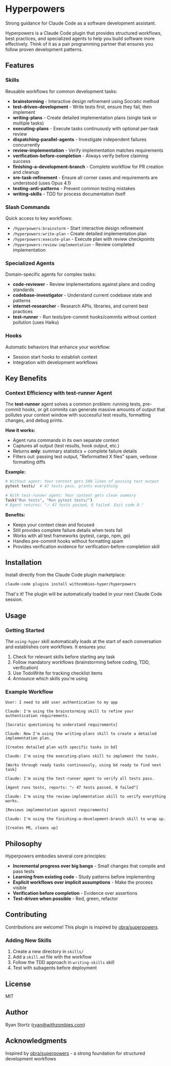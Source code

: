 # Hyperpowers

Strong guidance for Claude Code as a software development assistant.

Hyperpowers is a Claude Code plugin that provides structured workflows, best practices, and specialized agents to help you build software more effectively. Think of it as a pair programming partner that ensures you follow proven development patterns.

## Features

### Skills

Reusable workflows for common development tasks:

- **brainstorming** - Interactive design refinement using Socratic method
- **test-driven-development** - Write tests first, ensure they fail, then implement
- **writing-plans** - Create detailed implementation plans (single task or multiple tasks)
- **executing-plans** - Execute tasks continuously with optional per-task review
- **dispatching-parallel-agents** - Investigate independent failures concurrently
- **review-implementation** - Verify implementation matches requirements
- **verification-before-completion** - Always verify before claiming success
- **finishing-a-development-branch** - Complete workflow for PR creation and cleanup
- **sre-task-refinement** - Ensure all corner cases and requirements are understood (uses Opus 4.1)
- **testing-anti-patterns** - Prevent common testing mistakes
- **writing-skills** - TDD for process documentation itself

### Slash Commands

Quick access to key workflows:

- `/hyperpowers:brainstorm` - Start interactive design refinement
- `/hyperpowers:write-plan` - Create detailed implementation plan
- `/hyperpowers:execute-plan` - Execute plan with review checkpoints
- `/hyperpowers:review-implementation` - Review completed implementation

### Specialized Agents

Domain-specific agents for complex tasks:

- **code-reviewer** - Review implementations against plans and coding standards
- **codebase-investigator** - Understand current codebase state and patterns
- **internet-researcher** - Research APIs, libraries, and current best practices
- **test-runner** - Run tests/pre-commit hooks/commits without context pollution (uses Haiku)

### Hooks

Automatic behaviors that enhance your workflow:

- Session start hooks to establish context
- Integration with development workflows

## Key Benefits

### Context Efficiency with test-runner Agent

The **test-runner** agent solves a common problem: running tests, pre-commit hooks, or git commits can generate massive amounts of output that pollutes your context window with successful test results, formatting changes, and debug prints.

**How it works:**
- Agent runs commands in its own separate context
- Captures all output (test results, hook output, etc.)
- Returns **only**: summary statistics + complete failure details
- Filters out: passing test output, "Reformatted X files" spam, verbose formatting diffs

**Example:**
```bash
# Without agent: Your context gets 500 lines of passing test output
pytest tests/  # 47 tests pass, prints everything

# With test-runner agent: Your context gets clean summary
Task("Run tests", "Run pytest tests/")
# Agent returns: "✓ 47 tests passed, 0 failed. Exit code 0."
```

**Benefits:**
- Keeps your context clean and focused
- Still provides complete failure details when tests fail
- Works with all test frameworks (pytest, cargo, npm, go)
- Handles pre-commit hooks without formatting spam
- Provides verification evidence for verification-before-completion skill

## Installation

Install directly from the Claude Code plugin marketplace:

```bash
claude-code plugins install withzombies-hyper/hyperpowers
```

That's it! The plugin will be automatically loaded in your next Claude Code session.

## Usage

### Getting Started

The `using-hyper` skill automatically loads at the start of each conversation and establishes core workflows. It ensures you:

1. Check for relevant skills before starting any task
2. Follow mandatory workflows (brainstorming before coding, TDD, verification)
3. Use TodoWrite for tracking checklist items
4. Announce which skills you're using

### Example Workflow

```
User: I need to add user authentication to my app

Claude: I'm using the brainstorming skill to refine your authentication requirements.

[Socratic questioning to understand requirements]

Claude: Now I'm using the writing-plans skill to create a detailed implementation plan.

[Creates detailed plan with specific tasks in bd]

Claude: I'm using the executing-plans skill to implement the tasks.

[Works through ready tasks continuously, using bd ready to find next task]

Claude: I'm using the test-runner agent to verify all tests pass.

[Agent runs tests, reports: "✓ 47 tests passed, 0 failed"]

Claude: I'm using the review-implementation skill to verify everything works.

[Reviews implementation against requirements]

Claude: I'm using the finishing-a-development-branch skill to wrap up.

[Creates PR, cleans up]
```

## Philosophy

Hyperpowers embodies several core principles:

- **Incremental progress over big bangs** - Small changes that compile and pass tests
- **Learning from existing code** - Study patterns before implementing
- **Explicit workflows over implicit assumptions** - Make the process visible
- **Verification before completion** - Evidence over assertions
- **Test-driven when possible** - Red, green, refactor

## Contributing

Contributions are welcome! This plugin is inspired by [obra/superpowers](https://github.com/obra/superpowers).

### Adding New Skills

1. Create a new directory in `skills/`
2. Add a `skill.md` file with the workflow
3. Follow the TDD approach in `writing-skills` skill
4. Test with subagents before deployment

## License

MIT

## Author

Ryan Stortz (ryan@withzombies.com)

## Acknowledgments

Inspired by [obra/superpowers](https://github.com/obra/superpowers) - a strong foundation for structured development workflows